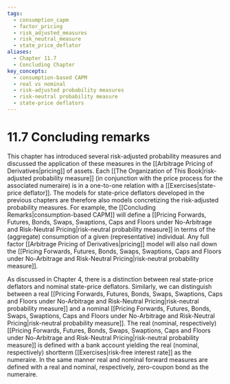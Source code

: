 ```yaml
---
tags:
  - consumption_capm
  - factor_pricing
  - risk_adjusted_measures
  - risk_neutral_measure
  - state_price_deflator
aliases:
  - Chapter 11.7
  - Concluding Chapter
key_concepts:
  - consumption-based CAPM
  - real vs nominal
  - risk-adjusted probability measures
  - risk-neutral probability measure
  - state-price deflators
---
```


# 11.7 Concluding remarks  

This chapter has introduced several risk-adjusted probability measures and discussed the application of these measures in the [[Arbitrage Pricing of Derivatives|pricing]] of assets. Each [[The Organization of This Book|risk-adjusted probability measure]] (in conjunction with the price process for the associated numeraire) is in a one-to-one relation with a [[Exercises|state-price deflator]]. The models for state-price deflators developed in the previous chapters are therefore also models concretizing the risk-adjusted probability measures. For example, the [[Concluding Remarks|consumption-based CAPM]] will define a [[Pricing Forwards, Futures, Bonds, Swaps, Swaptions, Caps and Floors under No-Arbitrage and Risk-Neutral Pricing|risk-neutral probability measure]] in terms of the (aggregate) consumption of a given (representative) individual. Any full factor [[Arbitrage Pricing of Derivatives|pricing]] model will also nail down the [[Pricing Forwards, Futures, Bonds, Swaps, Swaptions, Caps and Floors under No-Arbitrage and Risk-Neutral Pricing|risk-neutral probability measure]].  

As discussed in Chapter 4, there is a distinction between real state-price deflators and nominal state-price deflators. Similarly, we can distinguish between a real [[Pricing Forwards, Futures, Bonds, Swaps, Swaptions, Caps and Floors under No-Arbitrage and Risk-Neutral Pricing|risk-neutral probability measure]] and a nominal [[Pricing Forwards, Futures, Bonds, Swaps, Swaptions, Caps and Floors under No-Arbitrage and Risk-Neutral Pricing|risk-neutral probability measure]]. The real (nominal, respectively) [[Pricing Forwards, Futures, Bonds, Swaps, Swaptions, Caps and Floors under No-Arbitrage and Risk-Neutral Pricing|risk-neutral probability measure]] is defined with a bank account yielding the real (nominal, respectively) shortterm [[Exercises|risk-free interest rate]] as the numeraire. In the same manner real and nominal forward measures are defined with a real and nominal, respectively, zero-coupon bond as the numeraire.  